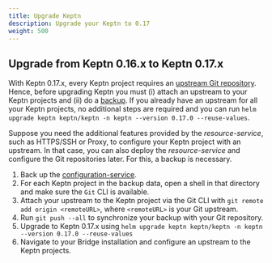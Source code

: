 ```yaml
---
title: Upgrade Keptn
description: Upgrade your Keptn to 0.17
weight: 500
---
```


## Upgrade from Keptn 0.16.x to Keptn 0.17.x

With Keptn 0.17.x, every Keptn project requires an [upstream Git repository](../../manage/git_upstream). Hence, before upgrading Keptn you must (i) attach an upstream to your Keptn projects and (ii) do a [backup](..//backup_and_restore/#back-up-configuration-service).
If you already have an upstream for all your Keptn projects, no additional steps are required and you can run `helm upgrade keptn keptn/keptn -n keptn --version 0.17.0 --reuse-values`.

Suppose you need the additional features provided by the *resource-service*,  such as HTTPS/SSH or Proxy, to configure your Keptn project with an upstream. In that case,
you can also deploy the *resource-service* and configure the Git repositories later. For this, a backup is necessary.

1. Back up the [configuration-service](../backup_and_restore/#back-up-configuration-service).
2. For each Keptn project in the backup data, open a shell in that directory and make sure the `Git` CLI is available.
3. Attach your upstream to the Keptn project via the Git CLI with `git remote add origin <remoteURL>`, where `<remoteURL>` is your Git upstream.
4. Run `git push --all` to synchronize your backup with your Git repository.
5. Upgrade to Keptn 0.17.x using `helm upgrade keptn keptn/keptn -n keptn --version 0.17.0 --reuse-values`
6. Navigate to your Bridge installation and configure an upstream to the Keptn projects.
